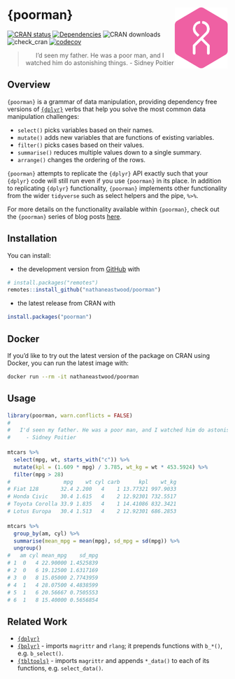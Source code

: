 
<!-- README.md is generated from README.Rmd. Please edit that file -->

# {poorman} <a href='https://nathaneastwood.github.io/tags/poorman/'><img src='man/figures/logo.png' align="right" height="139" /></a>

[![CRAN
status](https://www.r-pkg.org/badges/version/poorman)](https://cran.r-project.org/package=poorman)
[![Dependencies](https://tinyverse.netlify.com/badge/poorman)](https://cran.r-project.org/package=poorman)
![CRAN downloads](https://cranlogs.r-pkg.org/badges/poorman)
![check\_cran](https://github.com/nathaneastwood/poorman/workflows/check_cran/badge.svg?branch=master)
[![codecov](https://codecov.io/gh/nathaneastwood/poorman/branch/master/graph/badge.svg)](https://codecov.io/gh/nathaneastwood/poorman)

<blockquote align="center">

I’d seen my father. He was a poor man, and I watched him do astonishing
things. - Sidney Poitier

</blockquote>

## Overview

`{poorman}` is a grammar of data manipulation, providing dependency free
versions of [`{dplyr}`](https://github.com/tidyverse/dplyr) verbs that
help you solve the most common data manipulation challenges:

  - `select()` picks variables based on their names.
  - `mutate()` adds new variables that are functions of existing
    variables.
  - `filter()` picks cases based on their values.
  - `summarise()` reduces multiple values down to a single summary.
  - `arrange()` changes the ordering of the rows.

`{poorman}` attempts to replicate the `{dplyr}` API exactly such that
your `{dplyr}` code will still run even if you use `{poorman}` in its
place. In addition to replicating `{dplyr}` functionality, `{poorman}`
implements other functionality from the wider `tidyverse` such as select
helpers and the pipe, `%>%`.

For more details on the functionality available within `{poorman}`,
check out the `{poorman}` series of blog posts
[here](https://nathaneastwood.github.io/tags/poorman/).

## Installation

You can install:

  - the development version from
    [GitHub](https://github.com/nathaneastwood/poorman) with

<!-- end list -->

``` r
# install.packages("remotes")
remotes::install_github("nathaneastwood/poorman")
```

  - the latest release from CRAN with

<!-- end list -->

``` r
install.packages("poorman")
```

## Docker

If you’d like to try out the latest version of the package on CRAN using
Docker, you can run the latest image with:

``` bash
docker run --rm -it nathaneastwood/poorman
```

## Usage

``` r
library(poorman, warn.conflicts = FALSE)
# 
#   I'd seen my father. He was a poor man, and I watched him do astonishing things.
#     - Sidney Poitier

mtcars %>%
  select(mpg, wt, starts_with("c")) %>%
  mutate(kpl = (1.609 * mpg) / 3.785, wt_kg = wt * 453.5924) %>%
  filter(mpg > 28)
#                 mpg    wt cyl carb      kpl    wt_kg
# Fiat 128       32.4 2.200   4    1 13.77321 997.9033
# Honda Civic    30.4 1.615   4    2 12.92301 732.5517
# Toyota Corolla 33.9 1.835   4    1 14.41086 832.3421
# Lotus Europa   30.4 1.513   4    2 12.92301 686.2853

mtcars %>%
  group_by(am, cyl) %>%
  summarise(mean_mpg = mean(mpg), sd_mpg = sd(mpg)) %>%
  ungroup()
#   am cyl mean_mpg    sd_mpg
# 1  0   4 22.90000 1.4525839
# 2  0   6 19.12500 1.6317169
# 3  0   8 15.05000 2.7743959
# 4  1   4 28.07500 4.4838599
# 5  1   6 20.56667 0.7505553
# 6  1   8 15.40000 0.5656854
```

## Related Work

  - [`{dplyr}`](https://github.com/tidyverse/dplyr)
  - [`{bplyr}`](https://github.com/yonicd/bplyr) - imports `magrittr`
    and `rlang`; it prepends functions with `b_*()`, e.g. `b_select()`.
  - [`{tbltools}`](https://github.com/mkearney/tbltools) - imports
    `magrittr` and appends `*_data()` to each of its functions,
    e.g. `select_data()`.
